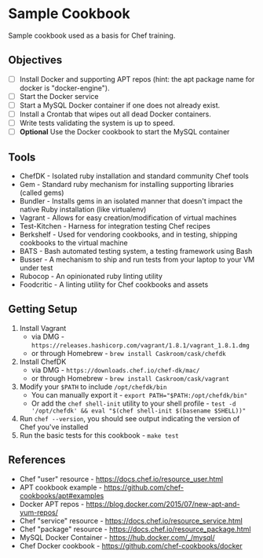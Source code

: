 Sample Cookbook
================
Sample cookbook used as a basis for Chef training.

Objectives
----------

* [ ] Install Docker and supporting APT repos (hint: the apt package name for docker is "docker-engine").
* [ ] Start the Docker service
* [ ] Start a MySQL Docker container if one does not already exist.
* [ ] Install a Crontab that wipes out all dead Docker containers.
* [ ] Write tests validating the system is up to speed.
* [ ] **Optional** Use the Docker cookbook to start the MySQL container

Tools
-----

* ChefDK - Isolated ruby installation and standard community Chef tools
* Gem - Standard ruby mechanism for installing supporting libraries (called gems)
* Bundler - Installs gems in an isolated manner that doesn't impact the native Ruby installation (like virtualenv)
* Vagrant - Allows for easy creation/modification of virtual machines
* Test-Kitchen - Harness for integration testing Chef recipes
* Berkshelf - Used for vendoring cookbooks, and in testing, shipping cookbooks to the virtual machine
* BATS - Bash automated testing system, a testing framework using Bash
* Busser - A mechanism to ship and run tests from your laptop to your VM under test
* Rubocop - An opinionated ruby linting utility
* Foodcritic - A linting utility for Chef cookbooks and assets

Getting Setup
-------------

1. Install Vagrant
    * via DMG - `https://releases.hashicorp.com/vagrant/1.8.1/vagrant_1.8.1.dmg`
    * or through Homebrew - `brew install Caskroom/cask/chefdk`
2. Install ChefDK
    * via DMG - `https://downloads.chef.io/chef-dk/mac/`
    * or through Homebrew - `brew install Caskroom/cask/vagrant`
3. Modify your `$PATH` to include `/opt/chefdk/bin`
    * You can manually export it - `export PATH="$PATH:/opt/chefdk/bin"`
    * Or add the `chef shell-init` utility to your shell profile - `test -d '/opt/chefdk' && eval "$(chef shell-init $(basename $SHELL))"`
4. Run `chef --version`, you should see output indicating the version of Chef you've installed
5. Run the basic tests for this cookbook - `make test`

References
----------

* Chef "user" resource - https://docs.chef.io/resource_user.html
* APT cookbook example - https://github.com/chef-cookbooks/apt#examples
* Docker APT repos - https://blog.docker.com/2015/07/new-apt-and-yum-repos/
* Chef "service" resource - https://docs.chef.io/resource_service.html
* Chef "package" resource - https://docs.chef.io/resource_package.html
* MySQL Docker Container - https://hub.docker.com/_/mysql/
* Chef Docker cookbook - https://github.com/chef-cookbooks/docker
